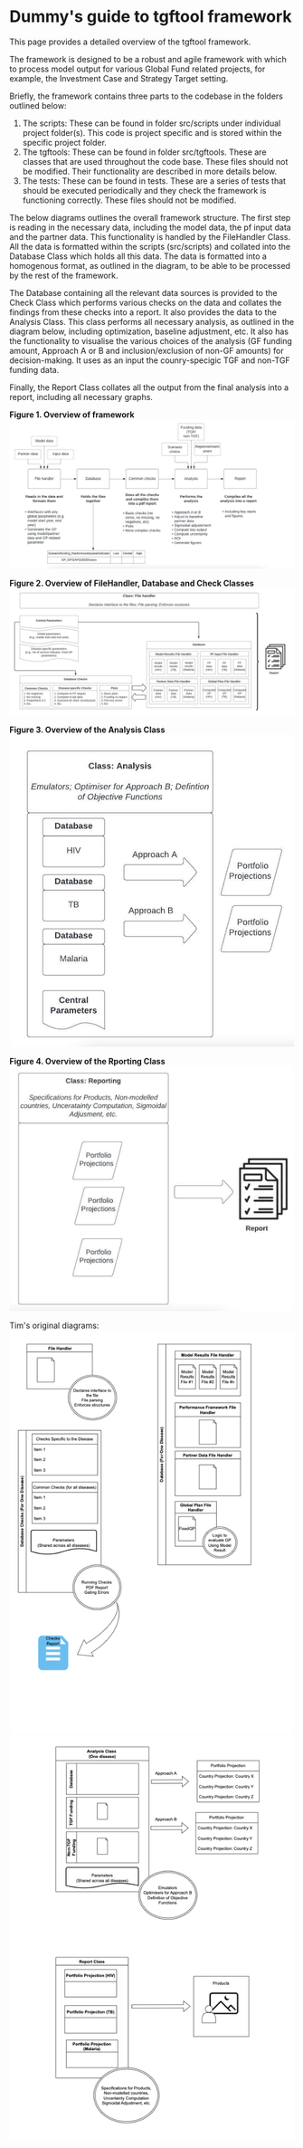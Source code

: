 # Dummy's guide to tgftool framework

This page provides a detailed overview of the tgftool framework. 

The framework is designed to be a robust and agile framework with which to process model output for various Global Fund 
related projects, for example, the Investment Case and Strategy Target setting. 

Briefly, the framework contains three parts to the codebase in the folders outlined below: 
1) The scripts: These can be found in folder src/scripts under individual project folder(s). This code is project 
specific and is stored within the specific project folder. 
2) The tgftools: These can be found in folder src/tgftools. These are classes that are used throughout the code base. 
These files should not be modified. Their functionality are described in more details below.
3) The tests: These can be found in tests. These are a series of tests that should be executed periodically and they 
check the framework is functioning correctly. These files should not be modified. 

The below diagrams outlines the overall framework structure. The first step is reading in the necessary data, including 
the model data, the pf input data and the partner data. This functionality is handled by the FileHandler Class. All the 
data is formatted within the scripts (src/scripts) and collated into the Database Class which holds all this data. The 
data is formatted into a homogenous format, as outlined in the diagram, to be able to be processed by the rest of the 
framework. 

The Database containing all the relevant data sources is provided to the Check Class which performs various checks on 
the data and collates the findings from these checks into a report. It also provides the data to the Analysis Class. 
This class performs all necessary analysis, as outlined in the diagram below, including optimization, baseline
adjustment, etc. It also has the functionality to visualise the various choices of the analysis (GF funding amount, 
Approach A or B and inclusion/exclusion of non-GF amounts) for decision-making. It uses as an input the counry-specigic 
TGF and non-TGF funding data. 

Finally, the Report Class collates all the output from the final analysis into a report, including all necessary graphs. 


**Figure 1. Overview of framework**
![Overview Diagram](diagrams/Overview.png)

**Figure 2. Overview of FileHandler, Database and Check Classes**
![Diagram of FileHandler, Database and Check Class](diagrams/FileHandlerDatabaseCheckClass.png)

**Figure 3. Overview of the Analysis Class**
![Analysis Class Diagram](diagrams/AnalysisClass.png)

**Figure 4. Overview of the Rporting Class** 
![Reporting Class Diagram](diagrams/ReportingClass.png)


Tim's original diagrams: 
![Analysis Diagram](diagrams/diagram_analysis.png)
![Database and Checks Diagram](diagrams/diagram_database_and_checks.png)

